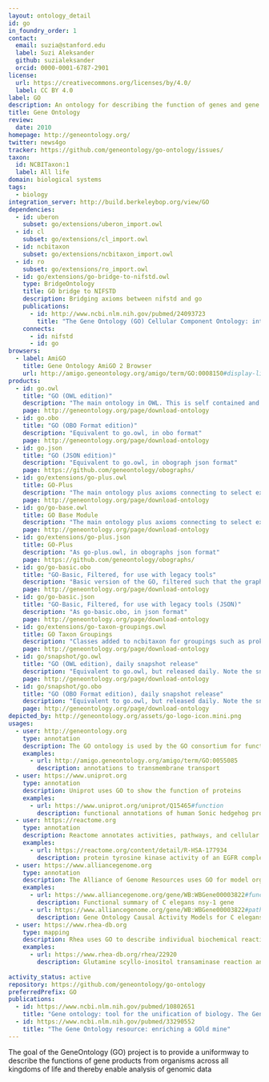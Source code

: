 ```yaml
---
layout: ontology_detail
id: go
in_foundry_order: 1
contact:
  email: suzia@stanford.edu
  label: Suzi Aleksander
  github: suzialeksander
  orcid: 0000-0001-6787-2901
license:
  url: https://creativecommons.org/licenses/by/4.0/
  label: CC BY 4.0
label: GO
description: An ontology for describing the function of genes and gene products
title: Gene Ontology
review:
  date: 2010
homepage: http://geneontology.org/
twitter: news4go
tracker: https://github.com/geneontology/go-ontology/issues/
taxon:
  id: NCBITaxon:1
  label: All life
domain: biological systems
tags:
  - biology
integration_server: http://build.berkeleybop.org/view/GO
dependencies:
  - id: uberon
    subset: go/extensions/uberon_import.owl
  - id: cl
    subset: go/extensions/cl_import.owl
  - id: ncbitaxon
    subset: go/extensions/ncbitaxon_import.owl
  - id: ro
    subset: go/extensions/ro_import.owl
  - id: go/extensions/go-bridge-to-nifstd.owl
    type: BridgeOntology
    title: GO bridge to NIFSTD
    description: Bridging axioms between nifstd and go
    publications:
      - id: http://www.ncbi.nlm.nih.gov/pubmed/24093723
        title: "The Gene Ontology (GO) Cellular Component Ontology: integration with SAO (Subcellular Anatomy Ontology) and other recent developments."
    connects:
      - id: nifstd
      - id: go
browsers:
  - label: AmiGO
    title: Gene Ontology AmiGO 2 Browser
    url: http://amigo.geneontology.org/amigo/term/GO:0008150#display-lineage-tab
products:
  - id: go.owl
    title: "GO (OWL edition)"
    description: "The main ontology in OWL. This is self contained and does not have connections to other OBO ontologies"
    page: http://geneontology.org/page/download-ontology
  - id: go.obo
    title: "GO (OBO Format edition)"
    description: "Equivalent to go.owl, in obo format"
    page: http://geneontology.org/page/download-ontology
  - id: go.json
    title: "GO (JSON edition)"
    description: "Equivalent to go.owl, in obograph json format"
    page: https://github.com/geneontology/obographs/
  - id: go/extensions/go-plus.owl
    title: GO-Plus
    description: "The main ontology plus axioms connecting to select external ontologies, with subsets of those ontologies"
    page: http://geneontology.org/page/download-ontology
  - id: go/go-base.owl
    title: GO Base Module
    description: "The main ontology plus axioms connecting to select external ontologies, excluding the external ontologies themselves"
    page: http://geneontology.org/page/download-ontology
  - id: go/extensions/go-plus.json
    title: GO-Plus
    description: "As go-plus.owl, in obographs json format"
    page: https://github.com/geneontology/obographs/
  - id: go/go-basic.obo
    title: "GO-Basic, Filtered, for use with legacy tools"
    description: "Basic version of the GO, filtered such that the graph is guaranteed to be acyclic and annotations can be propagated up the graph. The relations included are is a, part of, regulates, negatively regulates and positively regulates. This version excludes relationships that cross the 3 GO hierarchies."
    page: http://geneontology.org/page/download-ontology
  - id: go/go-basic.json
    title: "GO-Basic, Filtered, for use with legacy tools (JSON)"
    description: "As go-basic.obo, in json format"
    page: http://geneontology.org/page/download-ontology
  - id: go/extensions/go-taxon-groupings.owl
    title: GO Taxon Groupings
    description: "Classes added to ncbitaxon for groupings such as prokaryotes"
    page: http://geneontology.org/page/download-ontology
  - id: go/snapshot/go.owl
    title: "GO (OWL edition), daily snapshot release"
    description: "Equivalent to go.owl, but released daily. Note the snapshot release is not archived."
    page: http://geneontology.org/page/download-ontology
  - id: go/snapshot/go.obo
    title: "GO (OBO Format edition), daily snapshot release"
    description: "Equivalent to go.owl, but released daily. Note the snapshot release is not archived."
    page: http://geneontology.org/page/download-ontology
depicted_by: http://geneontology.org/assets/go-logo-icon.mini.png
usages:
  - user: http://geneontology.org
    type: annotation
    description: The GO ontology is used by the GO consortium for functional annotation of genes
    examples:
      - url: http://amigo.geneontology.org/amigo/term/GO:0055085
        description: annotations to transmembrane transport
  - user: https://www.uniprot.org
    type: annotation
    description: Uniprot uses GO to show the function of proteins
    examples:
      - url: https://www.uniprot.org/uniprot/Q15465#function
        description: functional annotations of human Sonic hedgehog protein
  - user: https://reactome.org
    type: annotation
    description: Reactome annotates activities, pathways, and cellular localization using GO
    examples:
      - url: https://reactome.org/content/detail/R-HSA-177934
        description: protein tyrosine kinase activity of an EGFR complex
  - user: https://www.alliancegenome.org
    type: annotation
    description: The Alliance of Genome Resources uses GO for model organism gene function annotation
    examples:
      - url: https://www.alliancegenome.org/gene/WB:WBGene00003822#function---go-annotations
        description: Functional summary of C elegans nsy-1 gene
      - url: https://www.alliancegenome.org/gene/WB:WBGene00003822#pathways
        description: Gene Ontology Causal Activity Models for C elegans nsy-1 gene
  - user: https://www.rhea-db.org
    type: mapping
    description: Rhea uses GO to describe individual biochemical reactions
    examples:
      - url: https://www.rhea-db.org/rhea/22920
        description: Glutamine scyllo-inositol transaminase reaction and associated GO term
      
activity_status: active
repository: https://github.com/geneontology/go-ontology
preferredPrefix: GO
publications:
  - id: https://www.ncbi.nlm.nih.gov/pubmed/10802651
    title: "Gene ontology: tool for the unification of biology. The Gene Ontology Consortium"
  - id: https://www.ncbi.nlm.nih.gov/pubmed/33290552
    title: "The Gene Ontology resource: enriching a GOld mine"
---
```


The goal of the GeneOntology (GO) project is to provide a uniformway to describe the functions of gene products from organisms across all kingdoms of life and thereby enable analysis of genomic data
